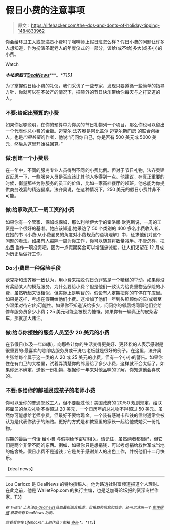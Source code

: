 # 假日小费的注意事项

> 原文：<https://lifehacker.com/the-dos-and-donts-of-holiday-tipping-1484833962>

你会给环卫工人或邮递员小费吗？咖啡师上假日班怎么样？假日小费的问题让许多人想知道，作为扮演圣诞老人的年度仪式的一部分，该给(或不给)多大(或多小)的小费。

Watch

***本帖原载于***[***DealNews***](http://dealnews.com/features/The-Dos-Donts-of-Holiday-Tipping/929934.html)***。**T15】*

为了掌握假日给小费的礼仪，我们采访了一些专家，发现只要遵循一些简单的指导方针，你就可以在不破产的情况下，把额外的节日快乐带给你每天与之打交道的人。

### 不要:给超出预算的小费

如果你足够聪明，在你的预算中为你买的节日礼物列一个项目，那么你也可以留出一个代表你总小费的金额。迈克尔·法齐奥是阿比盖尔·迈克尔斯门房 的联合创始人，也是*门房机密*的作者，他说:“问问你自己，你是否有 500 美元或 5000 美元，然后从这里开始往回算。”

### 做:创建一个小费层

在一年中，不同的服务专业人员得到不同的小费比例。但对于节日礼物，法齐奥建议反思一下，一些服务人员是否应该比其他人多得到一点。他建议，在真正重要的时候，衡量那些为你服务的员工的价值，比如一家高档餐厅的领班，他总能为你提供商务晚宴的精选餐桌。法齐奥说，在这种情况下，250 美元的假日小费并非不可能。

### 做:给家政员工一周工资的小费

如果你有一个管家、保姆或保姆，那么利哈伊大学的霍洛娜·欧克斯说，一周的工资是一个很好的基准。她应该知道:她采访了 50 个类别的 400 多名小费收入者，在她的书《小费:从小费雇员的角度对小费规范的语境理解》中，征求他们对这个问题的看法。如果有人每隔一周为你工作，你可以随意将数量减半。不管怎样，把 [小费](https://lifehacker.com/how-much-to-tip-by-country-5814420) 当作一项投资吧，因为一点假期奖金可以增强忠诚度，让人们渴望在 12 月成为历史后做好工作。

### Do:小费是一种保险手段

欧克斯和法齐奥一致认为，用小费来摆脱假日负罪感是一个糟糕的举动。如果你没有奖励某人的模范服务，为什么要给小费？但是他们一致认为给贵重物品保险的小费，虽然听起来很相似，但实际上是明智的。假设有人定期把你的车停在车库里。如果是这样，考虑在假期给他们小费。这增加了他们一年到头照顾你的车(或者至少温柔对待它)的可能性。如果你不知道该给多少，问问你的邻居或同事他们会给停车服务员多少小费；25 美元可能会被视为慷慨。如果你有一辆真正的皮条客车，那就加大赌注。

### 做:给与你接触的服务人员至少 20 美元的小费

在节假日(以及一年四季)，向那些让你的生活变得更美好、更轻松的人表示感谢是很重要的:最喜欢的咖啡店服务员或干洗店老板就是很好的例子。在这里，法齐奥主张给每个属于这一类的人 20 或 25 美元的小费，但有一个小小的警告。如果你住在有门卫的大楼里，试着弄清楚你的邻居给了多少小费，这样就不会太低了。如果你还不确定，送他一份礼物，根据你一年来对他品味的了解，你知道他会喜欢的。

### 不要:多给你的邮递员或孩子的老师小费

你可以爱你的普通邮政工人，但不要超过他！美国政府的 20/50 规则规定，给联邦雇员的单次礼物不得超过 20 美元，一个日历年的总礼物不得超过 50 美元。虽然你可能想给老师小费，但最好不要给现金。一个装有感谢卡和钱的信封通常会被认为是代表你孩子的贿赂。更好的方式是和教室里的家长一起给他或她买一份礼物。

假期的最后一句话 [给小费](https://lifehacker.com/should-tipping-be-outlawed-609343758) 与假期给予密切相关。请记住，虽然两者都很好，但它们是两个非常不同的东西。例如，如果你只是想捐钱，可以考虑捐给救世军或当地的施舍处。假日小费不是送钱；它是关于感谢某人的出色工作，并祝他们十二月快乐。

【deal news】

* * *

Lou Carlozo 是 DealNews 的特约撰稿人。他为路透社财富频道报道个人理财。在此之前，他是 WalletPop.com 的执行主编，也是芝加哥论坛报的资深专栏作家。T3】

<small>*在 Twitter 上关注*</small>[<small>*@ dealnews*</small>](http://twitter.com/dealnews)<small>*获取最新综合报道、价格趋势信息和故事。还可以注册一个*</small> [<small>*邮件提醒*</small>](https://dealnews.com/mydealnews/get-alert.html?c=485) <small>*获取所有 DealNews 功能。*</small>

<small>*想看看你在 Lifehacker 上的作品？邮箱*</small> [<small>*泰莎*</small>](https://mail.google.com/mail/?view=cm&fs=1&tf=1&to=tessa@lifehacker.com) <small>*。*T15】</small>